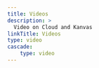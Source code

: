 ```yaml
---
title: Videos
description: >
  Video on Cloud and Kanvas
linkTitle: Videos
type: video
cascade: 
    type: video
---
```


